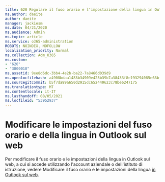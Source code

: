 ```yaml
---
title: 620 Regolare il fuso orario e l'impostazione della lingua in Outlook sul web
ms.author: daeite
author: daeite
manager: jackiesm
ms.date: 04/21/2020
ms.audience: Admin
ms.topic: article
ms.service: o365-administration
ROBOTS: NOINDEX, NOFOLLOW
localization_priority: Normal
ms.collection: Adm_O365
ms.custom:
- "620"
- "3800018"
ms.assetid: 9ee8d6dc-3bb4-4e2b-ba22-7a8466d039d9
ms.openlocfilehash: a4908bdaa1483b34909e425b39b7a38433f8e193294085e63bf08b267d967424
ms.sourcegitcommit: b5f7da89a650d2915dc652449623c78be6247175
ms.translationtype: MT
ms.contentlocale: it-IT
ms.lasthandoff: 08/05/2021
ms.locfileid: "53952937"
---
```

# <a name="adjust-time-zone-and-language-settings-in-outlook-on-the-web"></a>Modificare le impostazioni del fuso orario e della lingua in Outlook sul web

Per modificare il fuso orario e le impostazioni della lingua in Outlook sul web, a cui si accede utilizzando l'account aziendale o dell'istituto di istruzione, vedere Modificare il fuso orario e le impostazioni della lingua [in Outlook sul web](https://support.office.com/article/65239869-12e7-4a9d-bca1-76b0ad7ce273d).
  